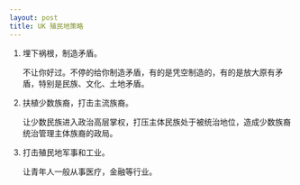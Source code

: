 ```yaml
---
layout: post
title: UK 殖民地策略
---
```


1. 埋下祸根，制造矛盾。

    不让你好过。不停的给你制造矛盾，有的是凭空制造的，有的是放大原有矛盾，特别是民族、文化、土地矛盾。
2. 扶植少数族裔，打击主流族裔。

    让少数民族进入政治高层掌权，打压主体民族处于被统治地位，造成少数族裔统治管理主体族裔的政局。
3. 打击殖民地军事和工业。

    让青年人一般从事医疗，金融等行业。
